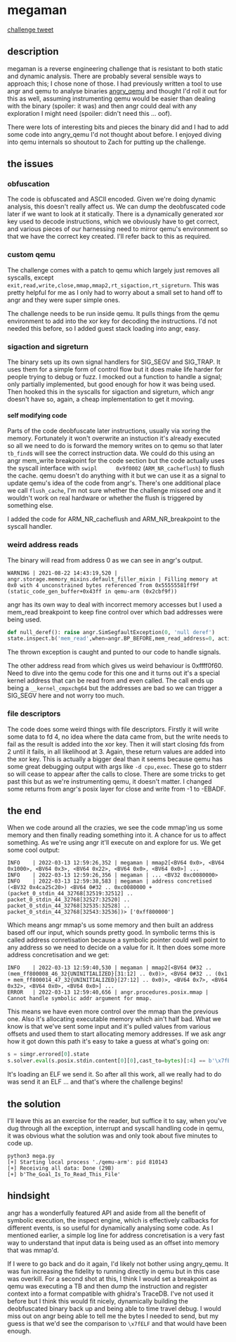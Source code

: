 # megaman

[challenge tweet](https://twitter.com/ebeip90/status/1422428930791854080)

## description

megaman is a reverse engineering challenge that is resistant to both static and dynamic analysis. There are probably several sensible ways to approach this; I chose none of those. I had previously written a tool to use angr and qemu to analyse binaries [angry_qemu](https://github.com/f4c31e55/angry_qemu) and thought I'd roll it out for this as well, assuming instrumenting qemu would be easier than dealing with the binary (spoiler: it was) and then angr could deal with any exploration I might need (spoiler: didn't need this ... oof).

There were lots of interesting bits and pieces the binary did and I had to add some code into angry_qemu I'd not thought about before. I enjoyed diving into qemu internals so shoutout to Zach for putting up the challenge.

## the issues

### obfuscation
The code is obfuscated and ASCII encoded. Given we're doing dynamic analysis, this doesn't really affect us. We can dump the deobfuscated code later if we want to look at it statically. There is a dynamically generated xor key used to decode instructions, which we obviously have to get correct, and various pieces of our harnessing need to mirror qemu's environment so that we have the correct key created. I'll refer back to this as required.

### custom qemu
The challenge comes with a patch to qemu which largely just removes all syscalls, except `exit,read,write,close,mmap,mmap2,rt_sigaction,rt_sigreturn`. This was pretty helpful for me as I only had to worry about a small set to hand off to angr and they were super simple ones.

The challenge needs to be run inside qemu. It pulls things from the qemu environment to add into the xor key for decoding the instructions. I'd not needed this before, so I added guest stack loading into angr, easy. 

### sigaction and sigreturn
The binary sets up its own signal handlers for SIG_SEGV and SIG_TRAP. It uses them for a simple form of control flow but it does make life harder for people trying to debug or fuzz. I mocked out a function to handle a signal; only partially implemented, but good enough for how it was being used. Then hooked this in the syscalls for sigaction and sigreturn, which angr doesn't have so, again, a cheap implementation to get it moving.

#### self modifying code
Parts of the code deobfuscate later instructions, usually via xoring the memory. Fortunately it won't overwrite an instuction it's already executed so all we need to do is forward the memory writes on to qemu so that later `tb_find`s will see the correct instruction data. We could do this using an angr mem_write breakpoint for the code section but the code actually uses the syscall interface with `swipl      0x9f0002` (`ARM_NR_cacheflush`) to flush the cache. qemu doesn't do anything with it but we can use it as a signal to update qemu's idea of the code from angr's. There's one additional place we call `flush_cache`, I'm not sure whether the challenge missed one and it wouldn't work on real hardware or whether the flush is triggered by something else. 

I added the code for ARM_NR_cacheflush and ARM_NR_breakpoint to the syscall handler.

### weird address reads
The binary will read from address 0 as we can see in angr's output.
```
WARNING | 2021-08-22 14:43:19,520 | angr.storage.memory_mixins.default_filler_mixin | Filling memory at 0x0 with 4 unconstrained bytes referenced from 0x55555581ff9f (static_code_gen_buffer+0x43ff in qemu-arm (0x2cbf9f))
```
angr has its own way to deal with incorrect memory accesses but I used a mem_read breakpoint to keep fine control over which bad addresses were being used.
```python
def null_deref(): raise angr.SimSegfaultException(0, 'null deref')
state.inspect.b('mem_read',when=angr.BP_BEFORE,mem_read_address=0, action=lambda s: null_deref())
```
The thrown exception is caught and punted to our code to handle signals.

The other address read from which gives us weird behaviour is 0xffff0f60. Need to dive into the qemu code for this one and it turns out it's a special kernel address that can be read from and even called. The call ends up being a `__kernel_cmpxchg64` but the addresses are bad so we can trigger a SIG_SEGV here and not worry too much. 

### file descriptors
The code does some weird things with file descriptors. Firstly it will write some data to fd 4, no idea where the data came from, but the write needs to fail as the result is added into the xor key. Then it will start closing fds from 2 until it fails, in all likelihood at 3. Again, these return values are added into the xor key. This is actually a bigger deal than it seems because qemu has some great debugging output with args like `-d cpu,exec`. These go to stderr so will cease to appear after the calls to close. There are some tricks to get past this but as we're instrumenting qemu, it doesn't matter. I changed some returns from angr's posix layer for close and write from -1 to -EBADF.

## the end
When we code around all the crazies, we see the code mmap'ing us some memory and then finally reading something into it. A chance for us to affect something. As we're using angr it'll execute on and explore for us. We get some cool output:
```
INFO    | 2022-03-13 12:59:26,352 | megaman | mmap2[<BV64 0x0>, <BV64 0x1000>, <BV64 0x3>, <BV64 0x22>, <BV64 0x0>, <BV64 0x0>] ... 
INFO    | 2022-03-13 12:59:26,356 | megaman | ... <BV32 0xc0080000>
INFO    | 2022-03-13 12:59:38,583 | megaman | address concretised (<BV32 0x4ca25c20>) <BV64 0#32 .. 0xc0080000 + (packet_0_stdin_44_32768[32519:32512] .. packet_0_stdin_44_32768[32527:32520] .. packet_0_stdin_44_32768[32535:32528] .. packet_0_stdin_44_32768[32543:32536])> ['0xff800000']
```
Which means angr mmap's us some memory and then built an address based off our input, which sounds pretty good. In symbolic terms this is called address conretisation because a symbolic pointer could well point to any address so we need to decide on a value for it. It then does some more address concretisation and we get:
```
INFO    | 2022-03-13 12:59:40,530 | megaman | mmap2[<BV64 0#32 .. (mem_ff800008_46_32{UNINITIALIZED}[31:12] .. 0x0)>, <BV64 0#32 .. (0x1 + mem_ff800014_47_32{UNINITIALIZED}[27:12] .. 0x0)>, <BV64 0x7>, <BV64 0x32>, <BV64 0x0>, <BV64 0x0>] ...
ERROR   | 2022-03-13 12:59:40,656 | angr.procedures.posix.mmap | Cannot handle symbolic addr argument for mmap.
```
This means we have even more control over the mmap than the previous one. Also it's allocating executable memory which ain't half bad. What we know is that we've sent some input and it's pulled values from various offsets and used them to start allocating memory addresses. If we ask angr how it got down this path it's easy to take a guess at what's going on:
```python
s = simgr.errored[0].state
s.solver.eval(s.posix.stdin.content[0][0],cast_to=bytes)[:4] == b'\x7fELF'
```
It's loading an ELF we send it. So after all this work, all we really had to do was send it an ELF ... and that's where the challenge begins!

## the solution
I'll leave this as an exercise for the reader, but suffice it to say, when you've dug through all the exception, interrupt and syscall handling code in qemu, it was obvious what the solution was and only took about five minutes to code up.

```
python3 mega.py
[+] Starting local process './qemu-arm': pid 810143
[+] Receiving all data: Done (29B)
[+] b'The_Goal_Is_To_Read_This_File'
```

## hindsight
angr has a wonderfully featured API and aside from all the benefit of symbolic execution, the inspect engine, which is effectively callbacks for different events, is so useful for dynamically analysing some code. As I mentioned earlier, a simple log line for address concretisation is a very fast way to understand that input data is being used as an offset into memory that was mmap'd. 

If I were to go back and do it again, I'd likely not bother using angry_qemu. It was fun increasing the fidelity to running directly in qemu but in this case was overkill. For a second shot at this, I think I would set a breakpoint as qemu was executing a TB and then dump the instruction and register context into a format compatible with ghidra's TraceDB. I've not used it before but I think this would fit nicely, dynamically building the deobfuscated binary back up and being able to time travel debug. I would miss out on angr being able to tell me the bytes I needed to send, but my guess is that we'd see the comparison to `\x7fELF` and that would have been enough.

